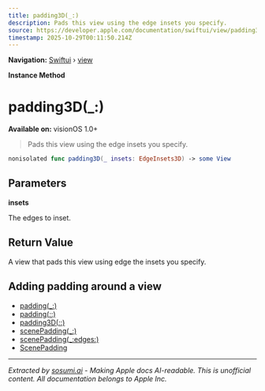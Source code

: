 ```yaml
---
title: padding3D(_:)
description: Pads this view using the edge insets you specify.
source: https://developer.apple.com/documentation/swiftui/view/padding3d(_:)
timestamp: 2025-10-29T00:11:50.214Z
---
```


**Navigation:** [Swiftui](/documentation/swiftui) › [view](/documentation/swiftui/view)

**Instance Method**

# padding3D(_:)

**Available on:** visionOS 1.0+

> Pads this view using the edge insets you specify.

```swift
nonisolated func padding3D(_ insets: EdgeInsets3D) -> some View
```

## Parameters

**insets**

The edges to inset.



## Return Value

A view that pads this view using edge the insets you specify.

## Adding padding around a view

- [padding(_:)](/documentation/swiftui/view/padding(_:))
- [padding(_:_:)](/documentation/swiftui/view/padding(_:_:))
- [padding3D(_:_:)](/documentation/swiftui/view/padding3d(_:_:))
- [scenePadding(_:)](/documentation/swiftui/view/scenepadding(_:))
- [scenePadding(_:edges:)](/documentation/swiftui/view/scenepadding(_:edges:))
- [ScenePadding](/documentation/swiftui/scenepadding)

---

*Extracted by [sosumi.ai](https://sosumi.ai) - Making Apple docs AI-readable.*
*This is unofficial content. All documentation belongs to Apple Inc.*
